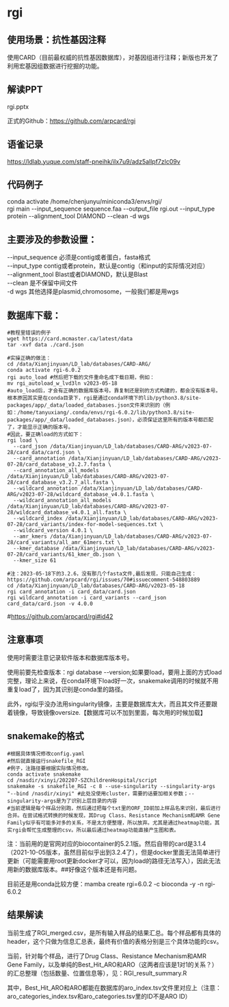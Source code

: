 # rgi

## 使用场景：抗性基因注释
使用CARD（目前最权威的抗性基因数据库），对基因组进行注释；新版也开发了利用宏基因组数据进行挖掘的功能。

## 解读PPT
rgi.pptx

正式的Github：https://github.com/arpcard/rgi

## 语雀记录
https://ldlab.yuque.com/staff-pneihk/ilx7u9/adz5allpf7zlc09v

## 代码例子
conda activate /home/chenjunyu/miniconda3/envs/rgi/ <br>
rgi main --input_sequence sequence.faa --output_file rgi.out --input_type protein --alignment_tool DIAMOND --clean -d wgs <br>

## 主要涉及的参数设置：
--input_sequence 必须是contig或者蛋白，fasta格式 <br>
--input_type contig或者protein，默认是contig（和input的实际情况对应） <br>
--alignment_tool Blast或者DIAMOND，默认是Blast <br>
--clean 是不保留中间文件 <br>
-d wgs 其他选择是plasmid,chromosome，一般我们都是用wgs <br>


## 数据库下载：
```
#教程里错误的例子
wget https://card.mcmaster.ca/latest/data
tar -xvf data ./card.json

#实操正确的做法：
cd /data/Xianjinyuan/LD_lab/databases/CARD-ARG/
conda activate rgi-6.0.2
rgi auto_load #然后把下载的文件重命名成下载日期，例如：
mv rgi_autoload_w_lvd3ln v2023-05-18
#auto_load后，才会有正确的数据库版本号。靠复制还是别的方式构建的，都会没有版本号。根本原因其实是在conda目录下，rgi是通过conda环境下的lib/python3.8/site-packages/app/_data/loaded_databases.json文件来识别的（例如：/home/tanyuxiang/.conda/envs/rgi-6.0.2/lib/python3.8/site-packages/app/_data/loaded_databases.json），必须保证这里所有的版本号都匹配了，才能显示正确的版本号。
#因此，要正确load的方式如下：
rgi load \
  --card_json /data/Xianjinyuan/LD_lab/databases/CARD-ARG/v2023-07-28/card_data/card.json \
  --card_annotation /data/Xianjinyuan/LD_lab/databases/CARD-ARG/v2023-07-28/card_database_v3.2.7.fasta \
  --card_annotation_all_models /data/Xianjinyuan/LD_lab/databases/CARD-ARG/v2023-07-28/card_database_v3.2.7_all.fasta \
  --wildcard_annotation /data/Xianjinyuan/LD_lab/databases/CARD-ARG/v2023-07-28/wildcard_database_v4.0.1.fasta \
  --wildcard_annotation_all_models /data/Xianjinyuan/LD_lab/databases/CARD-ARG/v2023-07-28/wildcard_database_v4.0.1_all.fasta \
  --wildcard_index /data/Xianjinyuan/LD_lab/databases/CARD-ARG/v2023-07-28/card_variants/index-for-model-sequences.txt \
  --wildcard_version 4.0.1 \
  --amr_kmers /data/Xianjinyuan/LD_lab/databases/CARD-ARG/v2023-07-28/card_variants/all_amr_61mers.txt \
  --kmer_database /data/Xianjinyuan/LD_lab/databases/CARD-ARG/v2023-07-28/card_variants/61_kmer_db.json \
  --kmer_size 61

#注：2023-05-18下的3.2.6，没有那几个fasta文件,最后发现，只能自己生成：https://github.com/arpcard/rgi/issues/70#issuecomment-548803889
cd /data/Xianjinyuan/LD_lab/databases/CARD-ARG/v2023-05-18
rgi card_annotation -i card_data/card.json
rgi wildcard_annotation -i card_variants --card_json card_data/card.json -v 4.0.0
```

#https://github.com/arpcard/rgi#id42

## 注意事项
使用时需要注意记录软件版本和数据库版本号。

使用前要先检查版本：rgi database --version;如果要load，要用上面的方式load完整，理论上来说，在conda环境下load好一次，snakemake调用的时候就不用重复load了，因为其识别是conda里的路径。

此外，rgi似乎没办法用singularity镜像，主要是数据库太大，而且其文件还要跟着镜像，导致镜像oversize.【数据库可以不加到里面，每次用的时候加载】


## snakemake的格式
```
#根据具体情况修改config.yaml
#然后就直接运行snakefile_RGI
#例子，注路径要根据实际情况修改。
conda activate snakemake
cd /nasdir/xinyi/202207-SZChildrenHospital/script
snakemake -s snakefile_RGI -c 8 --use-singularity --singularity-args "--bind /nasdir/xinyi" #此处没使用cluster，需要的话要加相关参数；--singularity-args是为了识别上层目录的内容
#当前逻辑是每个样品分别跑，然后通过把每个txt里的ORF_ID前加上样品名来识别，最后进行合并。在尝试格式转换的时候发现，其Drug Class、Resistance Mechanism和AMR Gene Family似乎有可能多对多的关系，不是太方便整理，所以放弃。尤其是通过heatmap功能，其实rgi会帮忙生成整理的csv。所以最后通过heatmap功能直接产生图和表。
```

注：当前用的是官网对应的biocontainer的5.2.1版。然后自带的card是3.1.4（2021-10-05版本，虽然目前似乎出到3.2.4了），但是docker里面无法简单进行更新（可能需要用root更新docker才可以，因为load的路径无法写入），因此无法用新的数据库版本。##好像这个版本还是有问题。

目前还是用conda比较方便：mamba create rgi=6.0.2 -c bioconda -y -n rgi-6.0.2

## 结果解读
当前生成了RGI_merged.csv，是所有输入样品的结果汇总。每个样品都有具体的header，这个只做为信息汇总表，最终有价值的表格分别是三个具体功能的csv。

当前，针对每个样品，进行了Drug Class、Resistance Mechanism和AMR Gene Family，以及单纯的Best_Hit_ARO和ARO（这两者应该是1对1的关系？）的汇总整理（包括数量、位置信息等），见：RGI_result_summary.R

其中，Best_Hit_ARO和ARO都能在数据库的aro_index.tsv文件里对应上（注意：aro_categories_index.tsv和aro_categories.tsv里的ID不是ARO ID）
